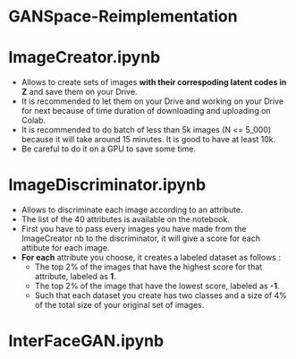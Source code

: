 # GANSpace-Reimplementation


# ImageCreator.ipynb 
- Allows to create sets of images **with their correspoding latent codes in Z** and save them on your Drive.
- It is recommended to let them on your Drive and working on your Drive for next because of time duration of downloading and uploading on Colab.
- It is recommended to do batch of less than 5k images (N <= 5_000) because it will take around 15 minutes. It is good to have at least 10k.
- Be careful to do it on a GPU to save some time.
  
# ImageDiscriminator.ipynb
- Allows to discriminate each image according to an attribute.
- The list of the 40 attributes is available on the notebook.
- First you have to pass every images you have made from the ImageCreator nb to the discriminator, it will give a score for each attibute for each image.
- **For each** attribute you choose, it creates a labeled dataset as follows :
  - The top 2% of the images that have the highest score for that attribute, labeled as **1**.
  - The top 2% of the image that have the lowest score, labeled as **-1**.
  - Such that each dataset you create has two classes and a size of 4% of the total size of your original set of images.

# InterFaceGAN.ipynb
